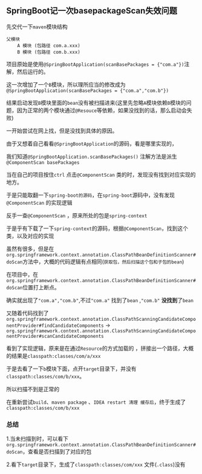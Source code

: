 ## SpringBoot记一次basepackageScan失效问题



先交代一下`maven`模块结构

```
父模块
	A 模块 (包路径 com.a.xxx)
	B 模块 (包路径 com.b.xxx)
```



项目原始是使用`@SpringBootApplication(scanBasePackages = {"com.a"})`注解，然后运行的。

这一次增加了一个`B`模块，所以理所应当的修改成为`@SpringBootApplication(scanBasePackages = {"com.a","com.b"})`

结果启动发现`B`模块里面的`bean`没有被扫描进来(这里先忽略`A`模块依赖`B`模块的问题，因为正常的两个模块通过`@Resouce`等依赖，如果没找到的话，那么启动会失败)

一开始尝试在网上找，但是没找到具体的原因。

由于又想着自己看看`@SpringBootApplication`的源码，看是哪里实现的，

我们知道`@SpringBootApplication.scanBasePackages()` 注解方法是派生`@ComponentScan basePackages`

当在自己的项目按住`ctrl` 点击`@ComponentScan` 类的时，发现没有找到对应实现的地方。



于是只能取翻一下`spring-boot的源码`，在`spring-boot`源码中，没有发现`@ComponentScan` 的实现逻辑

反手一查`@ComponentScan` ，原来所处的包是`spring-context`

于是乎有下载了一下`spring-context`的源码，根据`@ComponentScan`，找到这个类，以及对应的实现

虽然有很多，但是在`org.springframework.context.annotation.ClassPathBeanDefinitionScanner#doScan`方法中，大概的代码逻辑有点相同(`获取包，然后扫描这个包和子包的bean`)

在项目中，在`org.springframework.context.annotation.ClassPathBeanDefinitionScanner#doScan`位置打上断点。



确实就出现了`"com.a","com.b"`,不过`"com.a"` 找到了`bean` ,`"com.b"` **没找到**了`bean` 

又随着代码找到了`org.springframework.context.annotation.ClassPathScanningCandidateComponentProvider#findCandidateComponents` -> `org.springframework.context.annotation.ClassPathScanningCandidateComponentProvider#scanCandidateComponents`

看到了实现逻辑，原来是在通过`Resource`的方式加载的  ，拼接出一个路径，大概的结果是`classpath:classes/com/a/xxx`

于是去看了一下`b`模块下面，点开`target`目录下，并没有`classpath:classes/com/b/xxx`。

所以扫描不到是正常的

在重新尝试`build`、`maven package` 、`IDEA restart 清理 缓存后`，终于生成了`classpath:classes/com/b/xxx`



### 总结

1.当未扫描到时，可以看下`org.springframework.context.annotation.ClassPathBeanDefinitionScanner#doScan`，查看是否扫描到了对应的包

2.看下`target`目录下，生成了`classpath:classes/com/xxx` 文件(`.class`)没有